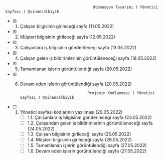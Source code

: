                                            Otomasyon Tasarımı ( Yönetici Sayfası ) @sinancalbiyik
                                           
 - [x] 1. Çalışan bilgisinin girileceği sayfa (11.05.2022)
 - [x] 2. Müşteri bilgisinin girileceği sayfa (12.05.2022)
 - [x] 3. Çalışanlara iş bilgisinin gönderilecegi sayfa (13.05.2022)
 - [x] 4. Çalışan gelen iş bildirimlerinin görüntüleneceği sayfa (18.05.2022)
 - [x] 5. Tamamlanan işlerin görüntülendiği sayfa (20.05.2022)
 - [x] 6. Devam eden işlerin görüntülendiği sayfa (20.05.2022)
 
 
                                        Projenin Kodlanması ( Yönetici Sayfası ) @sinancalbiyik
                                       
 - [ ] 1. Yönetici sayfası kodlarının yazılması (29.05.2022)
      - [ ] 1.1. Çalışanlara iş bilgisinin gönderilecegi sayfa (23.05.2022)
      - [ ] 1.2. Çalışandan gelen iş bildirimlerinin görüntüleneceği sayfa (24.05.2022)
      - [ ] 1.3. Çalışan bilgisinin girileceği sayfa (25.05.2022)
      - [ ] 1.4. Müşteri bilgisinin girileceği sayfa (26.05.2022)
      - [ ] 1.5. Tamamlanan işlerin görüntülendiği sayfa (27.05.2022)
      - [ ] 1.6. Devam eden işlerin görüntülendiği sayfa (27.05.2022) 
